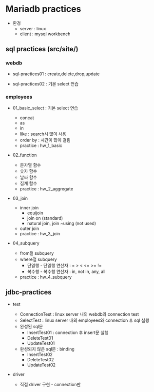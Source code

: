 # Mariadb practices

* 환경 
	* server : linux
	* client : mysql workbench

## sql practices (src/site/)

### webdb

* sql-practices01 : create,delete,drop,update

* sql-practices02 : 기본 select 연습

### employees 

* 01_basic_select : 기본 select 연습

	* concat
	* as
	* in
	* like : search시 많이 사용
	* order by : 시간이 많이 걸림
	* practice : hw_1_basic
	
* 02_function

	* 문자열 함수
	* 숫자 함수
	* 날짜 함수
	* 집계 함수
	* practice : hw_2_aggregate

* 03_join

	* inner join
		* equijoin
		* join on (standard)
		* natural join, join ~using (not used)
	* outer join
	* practice : hw_3_join
	
* 04_subquery
	
	* from절 subquery
	* where절 subquery
		* 단일행 - 단일행 연산자 : = > < <= >= !=
		* 복수행 - 복수행 연산자 : in, not in, any, all
	* practice : hw_4_subquery
	
## jdbc-practices

* test
	* ConnectionTest : linux server 내의 webdb와 connection test
	* SelectTest : linux server 내의 employees와 connection 후 sql 실행
	* 완성된 sql문
		* InsertTest01 : connection 후 insert문 실행
		* DeleteTest01
		* UpdateTest01
	* 완성되지 않은 sql문 : binding
		* InsertTest02
		* DeleteTest02
		* UpdateTest02
	
* driver
	* 직접 driver 구현 - connection만

		
